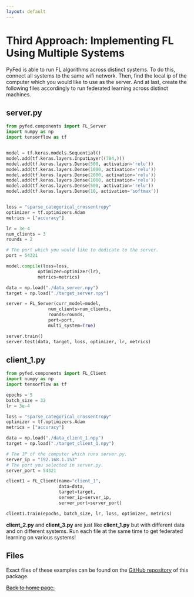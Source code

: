 ```yaml
---
layout: default
---
```


# Third Approach: Implementing FL Using Multiple Systems
PyFed is able to run FL algorithms across distinct systems. To do this, connect all systems to the same wifi network. Then, find the local ip of the computer which you would like to use as the server. And at last, create the following files accordingly to run federated learning across distinct machines.

## server.py
```py
from pyfed.components import FL_Server
import numpy as np
import tensorflow as tf


model = tf.keras.models.Sequential()
model.add(tf.keras.layers.InputLayer((784,)))
model.add(tf.keras.layers.Dense(500, activation='relu'))
model.add(tf.keras.layers.Dense(1000, activation='relu'))
model.add(tf.keras.layers.Dense(2000, activation='relu'))
model.add(tf.keras.layers.Dense(1000, activation='relu'))
model.add(tf.keras.layers.Dense(500, activation='relu'))
model.add(tf.keras.layers.Dense(10, activation='softmax'))


loss = "sparse_categorical_crossentropy"
optimizer = tf.optimizers.Adam
metrics = ["accuracy"]

lr = 3e-4
num_clients = 3
rounds = 2

# The port which you would like to dedicate to the server.
port = 54321

model.compile(loss=loss,
            optimizer=optimizer(lr),
            metrics=metrics)

data = np.load("./data_server.npy")
target = np.load("./target_server.npy")

server = FL_Server(curr_model=model,
                num_clients=num_clients,
                rounds=rounds,
                port=port,
                multi_system=True)

server.train()
server.test(data, target, loss, optimizer, lr, metrics)
```

## client_1.py
```py
from pyfed.components import FL_Client
import numpy as np
import tensorflow as tf

epochs = 5
batch_size = 32
lr = 3e-4

loss = "sparse_categorical_crossentropy"
optimizer = tf.optimizers.Adam
metrics = ["accuracy"]

data = np.load("./data_client_1.npy")
target = np.load("./target_client_1.npy")

# The IP of the computer which runs server.py.
server_ip = "192.168.1.153"
# The port you selected in server.py.
server_port = 54321

client1 = FL_Client(name="client_1",
                    data=data,
                    target=target,
                    server_ip=server_ip,
                    server_port=server_port)

client1.train(epochs, batch_size, lr, loss, optimizer, metrics)
```

__client_2.py__ and __client_3.py__ are just like __client_1.py__ but with different data and on different systems. Run each file at the same time to get federated learning on various systems!

## Files
Exact files of these examples can be found on the [GitHub repository](https://github.com/amirrezasokhankhosh/PyFed) of this package.

[~~Back to home page.~~](./index.md)